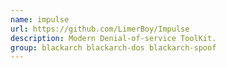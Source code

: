 ```yaml
---
name: impulse
url: https://github.com/LimerBoy/Impulse
description: Modern Denial-of-service ToolKit.
group: blackarch blackarch-dos blackarch-spoof
---
```

